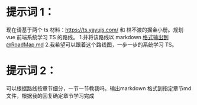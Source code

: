 # 提示词 1：

现在请基于两个 ts 材料：https://ts.yayujs.com/ 和 林不渡的掘金小册。规划 vue 前端系统学习 TS 的路线。 1.并将该路线以 markdown 格式输出到@RoadMap.md 2.我希望可以跟着这个路线图，一步一步的系统学习 TS。

# 提示词 2：

可以根据路线按章节细分，一节一节教我吗。输出markdown 格式到指定章节md文件，根据我的回复确定章节学习完成
